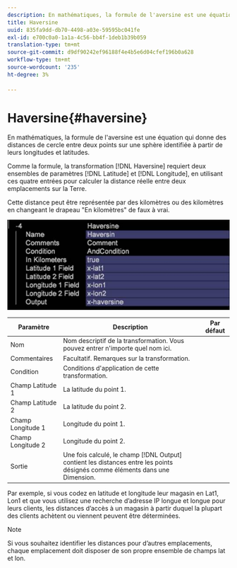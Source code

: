 ```yaml
---
description: En mathématiques, la formule de l'aversine est une équation qui donne des distances de cercle entre deux points sur une sphère identifiée à partir de leurs longitudes et latitudes.
title: Haversine
uuid: 835fa9dd-db70-4498-a03e-59595bc041fe
exl-id: e700c0a0-1a1a-4c56-bb4f-1deb1b39b059
translation-type: tm+mt
source-git-commit: d9df90242ef96188f4e4b5e6d04cfef196b0a628
workflow-type: tm+mt
source-wordcount: '235'
ht-degree: 3%

---
```


# Haversine{#haversine}

En mathématiques, la formule de l&#39;aversine est une équation qui donne des distances de cercle entre deux points sur une sphère identifiée à partir de leurs longitudes et latitudes.

Comme la formule, la transformation [!DNL Haversine] requiert deux ensembles de paramètres [!DNL Latitude] et [!DNL Longitude], en utilisant ces quatre entrées pour calculer la distance réelle entre deux emplacements sur la Terre.

Cette distance peut être représentée par des kilomètres ou des kilomètres en changeant le drapeau &quot;En kilomètres&quot; de faux à vrai.

![](assets/cfg_TransformationType_Haversine.png)

| Paramètre | Description | Par défaut |
|---|---|---|
| Nom | Nom descriptif de la transformation. Vous pouvez entrer n&#39;importe quel nom ici. |  |
| Commentaires | Facultatif. Remarques sur la transformation. |  |
| Condition | Conditions d&#39;application de cette transformation. |  |
| Champ Latitude 1 | La latitude du point 1. |  |
| Champ Latitude 2 | La latitude du point 2. |  |
| Champ Longitude 1 | Longitude du point 1. |  |
| Champ Longitude 2 | Longitude du point 2. |  |
| Sortie | Une fois calculé, le champ [!DNL Output] contient les distances entre les points désignés comme éléments dans une Dimension. |  |

Par exemple, si vous codez en latitude et longitude leur magasin en Lat1, Lon1 et que vous utilisez une recherche d’adresse IP longue et longue pour leurs clients, les distances d’accès à un magasin à partir duquel la plupart des clients achètent ou viennent peuvent être déterminées.

>[!NOTE]
>
>Si vous souhaitez identifier les distances pour d’autres emplacements, chaque emplacement doit disposer de son propre ensemble de champs lat et lon.

